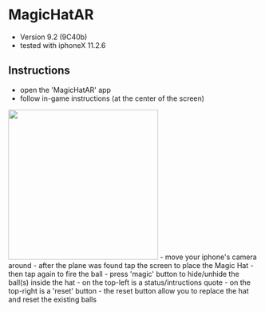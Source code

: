 # MagicHatAR
- Version 9.2 (9C40b)
- tested with iphoneX 11.2.6
## Instructions
- open the 'MagicHatAR' app
- follow in-game instructions (at the center of the screen)
<img src="https://github.com/bestspang/MagicHatAR/blob/master/screenshot.PNG" width="300"/>
- move your iphone's camera around
- after the plane was found tap the screen to place the Magic Hat
- then tap again to fire the ball
- press 'magic' button to hide/unhide the ball(s) inside the hat
- on the top-left is a status/intructions quote
- on the top-right is a 'reset' button
- the reset button allow you to replace the hat and reset the existing balls
